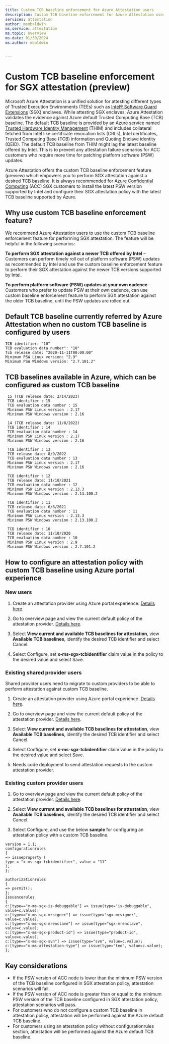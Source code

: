 ```yaml
---
title: Custom TCB baseline enforcement for Azure Attestation users
description: Custom TCB baseline enforcement for Azure Attestation users
services: attestation
author: msmbaldwin
ms.service: attestation
ms.topic: overview
ms.date: 01/30/2024
ms.author: mbaldwin


---
```


# Custom TCB baseline enforcement for SGX attestation (preview)

Microsoft Azure Attestation is a unified solution for attesting different types of Trusted Execution Environments (TEEs) such as [Intel® Software Guard Extensions](https://www.intel.com/content/www/us/en/architecture-and-technology/software-guard-extensions.html) (SGX) enclaves. While attesting SGX enclaves, Azure Attestation validates the evidence against Azure default Trusted Computing Base (TCB) baseline. The default TCB baseline is provided by an Azure service named [Trusted Hardware Identity Management](../security/fundamentals/trusted-hardware-identity-management.md) (THIM) and includes collateral fetched from Intel like certificate revocation lists (CRLs), Intel certificates, Trusted Computing Base (TCB) information and Quoting Enclave identity (QEID). The default TCB baseline from THIM might lag the latest baseline offered by Intel. This is to prevent any attestation failure scenarios for ACC customers who require more time for patching platform software (PSW) updates.

Azure Attestation offers the custom TCB baseline enforcement feature (preview) which empowers you to perform SGX attestation against a desired TCB baseline. It is always recommended for [Azure Confidential Computing](../confidential-computing/overview.md) (ACC) SGX customers to install the latest PSW version supported by Intel and configure their SGX attestation policy with the latest TCB baseline supported by Azure.

## Why use custom TCB baseline enforcement feature?

We recommend Azure Attestation users to use the custom TCB baseline enforcement feature for performing SGX attestation. The feature will be helpful in the following scenarios:

**To perform SGX attestation against a newer TCB offered by Intel** – Customers can perform timely roll out of platform software (PSW) updates as recommended by Intel and use the custom baseline enforcement feature to perform their SGX attestation against the newer TCB versions supported by Intel.

**To perform platform software (PSW) updates at your own cadence** – Customers who prefer to update PSW at their own cadence, can use custom baseline enforcement feature to perform SGX attestation against the older TCB baseline, until the PSW updates are rolled out.

## Default TCB baseline currently referred by Azure Attestation when no custom TCB baseline is configured by users

```
TCB identifier: “10”
TCB evaluation data number": "10"    
Tcb release date: "2020-11-11T00:00:00"  
Minimum PSW Linux version: "2.9"
Minimum PSW Windows version: "2.7.101.2"
```

## TCB baselines available in Azure, which can be configured as custom TCB baseline
```
 15 (TCB release date: 2/14/2023)
 TCB identifier : 15
 TCB evaluation data number : 15
 Minimum PSW Linux version : 2.17
 Minimum PSW Windows version : 2.16

 14 (TCB release date: 11/8/2022)
 TCB identifier : 14
 TCB evaluation data number : 14
 Minimum PSW Linux version : 2.17
 Minimum PSW Windows version : 2.16

 TCB identifier : 13
 TCB release date: 8/9/2022
 TCB evaluation data number : 13
 Minimum PSW Linux version : 2.17
 Minimum PSW Windows version : 2.16
 
 TCB identifier : 12
 TCB release date: 11/10/2021
 TCB evaluation data number : 12
 Minimum PSW Linux version : 2.13.3
 Minimum PSW Windows version : 2.13.100.2
 
 TCB identifier : 11
 TCB release date: 6/8/2021
 TCB evaluation data number : 11
 Minimum PSW Linux version : 2.13.3
 Minimum PSW Windows version : 2.13.100.2
 
 TCB identifier : 10
 TCB release date: 11/10/2020
 TCB evaluation data number : 10
 Minimum PSW Linux version : 2.9
 Minimum PSW Windows version : 2.7.101.2
```         

## How to configure an attestation policy with custom TCB baseline using Azure portal experience

### New users

1. Create an attestation provider using Azure portal experience. [Details here](./quickstart-portal.md#create-and-configure-the-provider-with-unsigned-policies).

2. Go to overview page and view the current default policy of the attestation provider. [Details here](./quickstart-portal.md#view-an-attestation-policy).

3. Select **View current and available TCB baselines for attestation**, view **Available TCB baselines**, identify the desired TCB identifier and select Cancel.

4. Select Configure, set **x-ms-sgx-tcbidentifier** claim value in the policy to the desired value and select Save.

### Existing shared provider users  

Shared provider users need to migrate to custom providers to be able to perform attestation against custom TCB baseline.

1. Create an attestation provider using Azure portal experience. [Details here](./quickstart-portal.md#create-and-configure-the-provider-with-unsigned-policies).

2. Go to overview page and view the current default policy of the attestation provider. [Details here](./quickstart-portal.md#view-an-attestation-policy).

3. Select **View current and available TCB baselines for attestation**, view **Available TCB baselines**, identify the desired TCB identifier and select Cancel.

4. Select Configure, set **x-ms-sgx-tcbidentifier** claim value in the policy to the desired value and select Save.

5. Needs code deployment to send attestation requests to the custom attestation provider.

### Existing custom provider users  

1. Go to overview page and view the current default policy of the attestation provider. [Details here](./quickstart-portal.md#view-an-attestation-policy).

2. Select **View current and available TCB baselines for attestation**, view **Available TCB baselines**, identify the desired TCB identifier and select Cancel.

3. Select Configure, and use the below **sample** for configuring an attestation policy with a custom TCB baseline.  

```
version = 1.1;  
configurationrules  
{  
=> issueproperty (  
type = "x-ms-sgx-tcbidentifier", value = "11”  
);  
};  

authorizationrules  
{  
=> permit();  
};  
Issuancerules  
{  
c:[type=="x-ms-sgx-is-debuggable"] => issue(type="is-debuggable", value=c.value);  
c:[type=="x-ms-sgx-mrsigner"] => issue(type="sgx-mrsigner", value=c.value);  
c:[type=="x-ms-sgx-mrenclave"] => issue(type="sgx-mrenclave", value=c.value);  
c:[type=="x-ms-sgx-product-id"] => issue(type="product-id", value=c.value);  
c:[type=="x-ms-sgx-svn"] => issue(type="svn", value=c.value);  
c:[type=="x-ms-attestation-type"] => issue(type="tee", value=c.value);  
};  
```

## Key considerations

- If the PSW version of ACC node is lower than the minimum PSW version of the TCB baseline configured in SGX attestation policy, attestation scenarios will fail.
- If the PSW version of ACC node is greater than or equal to the minimum PSW version of the TCB baseline configured in SGX attestation policy, attestation scenarios will pass.
- For customers who do not configure a custom TCB baseline in attestation policy, attestation will be performed against the Azure default TCB baseline.
- For customers using an attestation policy without configurationrules section, attestation will be performed against the Azure default TCB baseline.
